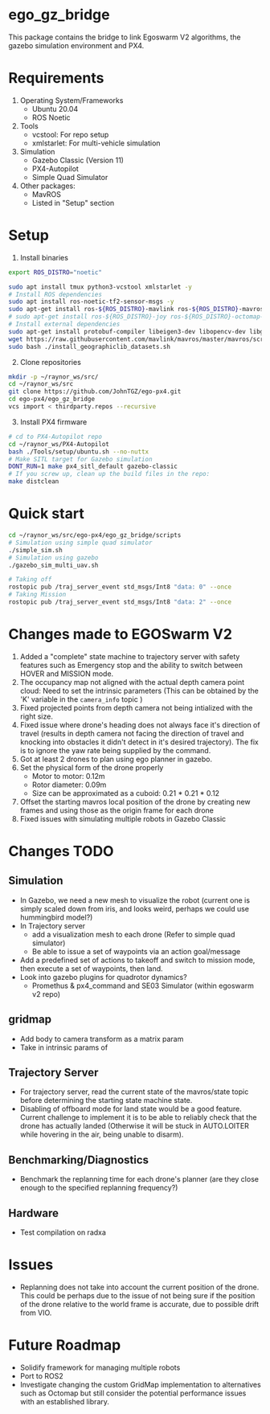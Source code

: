 # ego_gz_bridge
This package contains the bridge to link Egoswarm V2 algorithms, the gazebo simulation environment and PX4.

# Requirements
1. Operating System/Frameworks
    - Ubuntu 20.04 
    - ROS Noetic
2. Tools
    - vcstool: For repo setup 
    - xmlstarlet: For multi-vehicle simulation
3. Simulation
    - Gazebo Classic (Version 11)
    - PX4-Autopilot
    - Simple Quad Simulator
4. Other packages:
    - MavROS 
    - Listed in "Setup" section

# Setup
1. Install binaries
```bash 
export ROS_DISTRO="noetic"

sudo apt install tmux python3-vcstool xmlstarlet -y
# Install ROS dependencies
sudo apt install ros-noetic-tf2-sensor-msgs -y
sudo apt-get install ros-${ROS_DISTRO}-mavlink ros-${ROS_DISTRO}-mavros ros-${ROS_DISTRO}-mavros-msgs ros-${ROS_DISTRO}-mavros-extras -y
# sudo apt-get install ros-${ROS_DISTRO}-joy ros-${ROS_DISTRO}-octomap-ros ros-${ROS_DISTRO}-control-toolbox -y
# Install external dependencies
sudo apt-get install protobuf-compiler libeigen3-dev libopencv-dev libgoogle-glog-dev -y
wget https://raw.githubusercontent.com/mavlink/mavros/master/mavros/scripts/install_geographiclib_datasets.sh
sudo bash ./install_geographiclib_datasets.sh
```

2. Clone repositories
```bash
mkdir -p ~/raynor_ws/src/
cd ~/raynor_ws/src
git clone https://github.com/JohnTGZ/ego-px4.git
cd ego-px4/ego_gz_bridge
vcs import < thirdparty.repos --recursive
```

3. Install PX4 firmware
```bash
# cd to PX4-Autopilot repo
cd ~/raynor_ws/PX4-Autopilot
bash ./Tools/setup/ubuntu.sh --no-nuttx
# Make SITL target for Gazebo simulation
DONT_RUN=1 make px4_sitl_default gazebo-classic
# If you screw up, clean up the build files in the repo:
make distclean
```

# Quick start
```bash
cd ~/raynor_ws/src/ego-px4/ego_gz_bridge/scripts
# Simulation using simple quad simulator
./simple_sim.sh
# Simulation using gazebo
./gazebo_sim_multi_uav.sh
```

```bash
# Taking off
rostopic pub /traj_server_event std_msgs/Int8 "data: 0" --once
# Taking Mission
rostopic pub /traj_server_event std_msgs/Int8 "data: 2" --once
```
# Changes made to EGOSwarm V2
1. Added a "complete" state machine to trajectory server with safety features such as Emergency stop and the ability to switch between HOVER and MISSION mode.
2. The occupancy map not aligned with the actual depth camera point cloud: Need to set the intrinsic parameters (This can be obtained by the 'K' variable in the `camera_info` topic )
4. Fixed projected points from depth camera not being intialized with the right size.
5. Fixed issue where drone's heading does not always face it's direction of travel (results in depth camera not facing the direction of travel and knocking into obstacles it didn't detect in it's desired trajectory). The fix is to ignore the yaw rate being supplied by the command.
6. Got at least 2 drones to plan using ego planner in gazebo.
7. Set the physical form of the drone properly 
    - Motor to motor: 0.12m
    - Rotor diameter: 0.09m
    - Size can be approximated as a cuboid: 0.21 * 0.21 * 0.12
8. Offset the starting mavros local position of the drone by creating new frames and using those as the origin frame for each drone
9. Fixed issues with simulating multiple robots in Gazebo Classic

# Changes TODO
## Simulation
- In Gazebo, we need a new mesh to visualize the robot (current one is simply scaled down from iris, and looks weird, perhaps we could use hummingbird model?)
- In Trajectory server
    - add a visualization mesh to each drone (Refer to simple quad simulator)
    - Be able to issue a set of waypoints via an action goal/message
- Add a predefined set of actions to takeoff and switch to mission mode, then execute a set of waypoints, then land.
- Look into gazebo plugins for quadrotor dynamics?
    - Promethus & px4_command and SE03 Simulator (within egoswarm v2 repo)

## gridmap
- Add body to camera transform as a matrix param
- Take in intrinsic params of 

## Trajectory Server
- For trajectory server, read the current state of the mavros/state topic before determining the starting state machine state.
- Disabling of offboard mode for land state would be a good feature. Current challenge to implement it is to be able to reliably check that the drone has actually landed (Otherwise it will be stuck in AUTO.LOITER while hovering in the air, being unable to disarm).

## Benchmarking/Diagnostics
- Benchmark the replanning time for each drone's planner (are they close enough to the specified replanning frequency?)

## Hardware
- Test compilation on radxa

# Issues
- Replanning does not take into account the current position of the drone. This could be perhaps due to the issue of not being sure if the position of the drone relative to the world frame is accurate, due to possible drift from VIO.

# Future Roadmap
- Solidify framework for managing multiple robots
- Port to ROS2
- Investigate changing the custom GridMap implementation to alternatives such as Octomap but still consider the potential performance issues with an established library.
